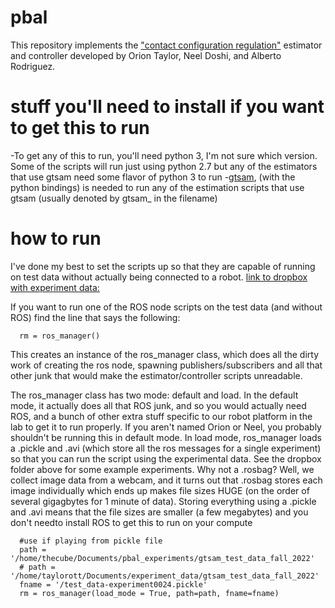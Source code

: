 # pbal
This repository implements the ["contact configuration regulation"](https://arxiv.org/abs/2203.01203) estimator and controller developed by Orion Taylor, Neel Doshi, and Alberto Rodriguez.

# stuff you'll need to install if you want to get this to run
-To get any of this to run, you'll need python 3, I'm not sure which version. Some of the scripts will run just using python 2.7 but any of the estimators that use gtsam need some flavor of python 3 to run
-[gtsam](https://github.com/borglab/gtsam), (with the python bindings) is needed to run any of the estimation scripts that use gtsam (usually denoted by gtsam_ in the filename)


# how to run
I've done my best to set the scripts up so that they are capable of running on test data without actually being connected to a robot. 
[link to dropbox with experiment data:](https://www.dropbox.com/sh/8ot92g1z51pha5u/AADT0IPdf4_IEFz9unZ31ERsa?dl=0)

If you want to run one of the ROS node scripts on the test data (and without ROS) find the line that says the following: 

```
  rm = ros_manager()
```

This creates an instance of the ros_manager class, which does all the dirty work of creating the ros node, spawning publishers/subscribers and all that other junk that would make the estimator/controller scripts unreadable. 

The ros_manager class has two mode: default and load. In the default mode, it actually does all that ROS junk, and so you would actually need ROS, and a bunch of other extra stuff specific to our robot platform in the lab to get it to run properly. If you aren't named Orion or Neel, you probably shouldn't be running this in default mode. In load mode, ros_manager loads a .pickle and .avi (which store all the ros messages for a single experiment) so that you can run the script using the experimental data. See the dropbox folder above for some example experiments. Why not a .rosbag? Well, we collect image data from a webcam, and it turns out that .rosbag stores each image individually which ends up makes file sizes HUGE (on the order of several gigagbytes for 1 minute of data). Storing everything using a .pickle and .avi means that the file sizes are smaller (a few megabytes) and you don't needto install ROS to get this to run on your compute


```
  #use if playing from pickle file
  path = '/home/thecube/Documents/pbal_experiments/gtsam_test_data_fall_2022'
  # path = '/home/taylorott/Documents/experiment_data/gtsam_test_data_fall_2022'
  fname = '/test_data-experiment0024.pickle'
  rm = ros_manager(load_mode = True, path=path, fname=fname)

```


